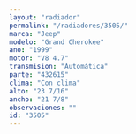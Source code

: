 ```yaml
---
layout: "radiador"
permalink: "/radiadores/3505/"
marca: "Jeep"
modelo: "Grand Cherokee"
ano: "1999"
motor: "V8 4.7"
transmision: "Automática"
parte: "432615"
clima: "Con clima"
alto: "23 7/16"
ancho: "21 7/8"
observaciones: ""
id: "3505"
---
```



